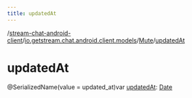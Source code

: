 ```yaml
---
title: updatedAt
---
```

/[stream-chat-android-client](../../index.md)/[io.getstream.chat.android.client.models](../index.md)/[Mute](index.md)/[updatedAt](updatedAt.md)  
  
  
  
# updatedAt  
@SerializedName(value = updated_at)var [updatedAt](updatedAt.md): [Date](https://developer.android.com/reference/kotlin/java/util/Date.html)
